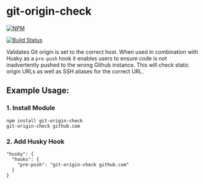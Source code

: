 # git-origin-check

[![NPM](https://nodei.co/npm/git-origin-check.png?downloads=true&downloadRank=true&stars=true)](https://nodei.co/npm/git-origin-check/)

[![Build Status](https://travis-ci.org/Cox-Automotive/git-origin-check.svg?branch=main)](https://travis-ci.org/Cox-Automotive/git-origin-check)

Validates Git origin is set to the correct host. When used in combination with Husky as a `pre-push` hook it enables users to ensure code is not inadvertently pushed to the wrong Github instance. This will check static origin URLs as well as SSH aliases for the correct URL.

## Example Usage:

### 1. Install Module

```
npm install git-origin-check
git-origin-check github.com
```
### 2. Add Husky Hook

```
"husky": {
  "hooks": {
    "pre-push": "git-origin-check github.com"
  }
}
```
